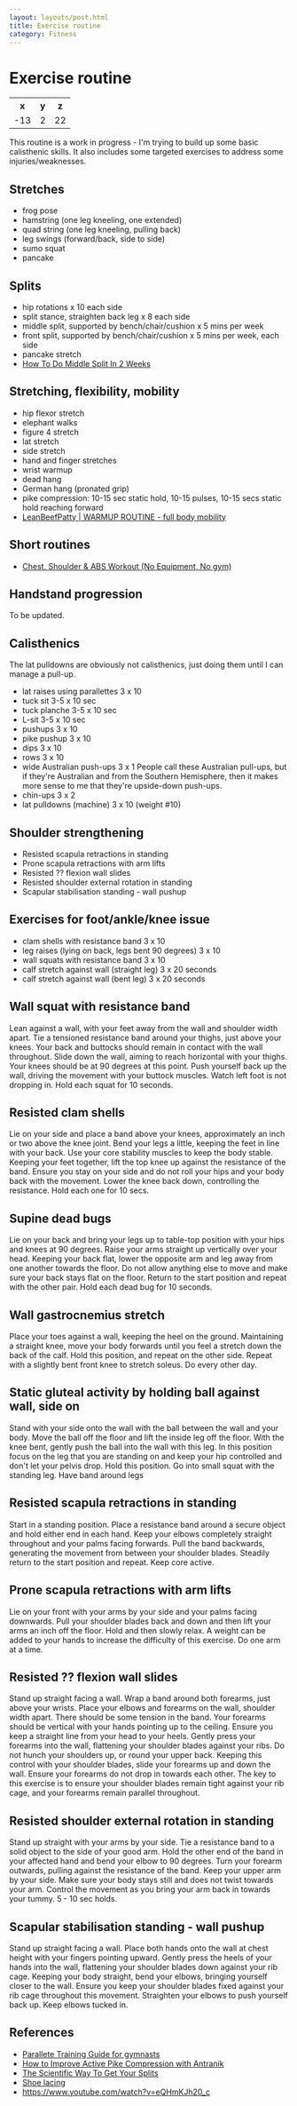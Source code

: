 ```yaml
---
layout: layouts/post.html
title: Exercise routine
category: Fitness
---
```

# Exercise routine

<table>
  <tr>
    <th>x</th>
    <th>y</th>
    <th>z</th>
  </tr>
  <tr>
    <td>-13</td>
    <td>2</td>
    <td>22</td>
  </tr>
</table>

This routine is a work in progress - I'm trying to build up some basic calisthenic skills. It also includes some targeted exercises to address some injuries/weaknesses.

## Stretches
- frog pose
- hamstring (one leg kneeling, one extended)
- quad string (one leg kneeling, pulling back)
- leg swings (forward/back, side to side)
- sumo squat
- pancake

## Splits
- hip rotations x 10 each side
- split stance, straighten back leg x 8 each side
- middle split, supported by bench/chair/cushion x 5 mins per week
- front split, supported by bench/chair/cushion x 5 mins per week, each side
- pancake stretch
- [How To Do Middle Split In 2 Weeks](https://www.youtube.com/watch?v=hS_BRoS5euw)

## Stretching, flexibility, mobility
- hip flexor stretch
- elephant walks
- figure 4 stretch
- lat stretch
- side stretch
- hand and finger stretches
- wrist warmup
- dead hang
- German hang (pronated grip)
- pike compression: 10-15 sec static hold, 10-15 pulses, 10-15 secs static hold reaching forward
- [LeanBeefPatty | WARMUP ROUTINE - full body mobility](https://www.youtube.com/watch?v=SotLyRb8XjE)

## Short routines
- [Chest. Shoulder & ABS Workout (No Equipment, No gym)](https://www.youtube.com/watch?v=Dk21IuMwpec)

## Handstand progression
  To be updated.

## Calisthenics
  The lat pulldowns are obviously not calisthenics, just doing them until I can manage a pull-up.
- lat raises using parallettes 3 x 10
- tuck sit 3-5 x 10 sec
- tuck planche 3-5 x 10 sec
- L-sit 3-5 x 10 sec
- pushups 3 x 10
- pike pushup 3 x 10
- dips 3 x 10
- rows 3 x 10
- wide Australian push-ups 3 x 1
People call these Australian pull-ups, but if they're Australian and from the Southern Hemisphere, then it makes more sense to me that they're upside-down push-ups.
- chin-ups 3 x 2
- lat pulldowns (machine) 3 x 10 (weight #10)

## Shoulder strengthening
- Resisted scapula retractions in standing
- Prone scapula retractions with arm lifts
- Resisted ?? flexion wall slides
- Resisted shoulder external rotation in standing
- Scapular stabilisation standing - wall pushup

## Exercises for foot/ankle/knee issue
- clam shells with resistance band 3 x 10
- leg raises (lying on back, legs bent 90 degrees) 3 x 10
- wall squats with resistance band 3 x 10
- calf stretch against wall (straight leg) 3 x 20 seconds
- calf stretch against wall (bent leg) 3 x 20 seconds

## Wall squat with resistance band
  Lean against a wall, with your feet away from the wall and shoulder width apart. Tie a tensioned resistance band around your thighs, just above your knees. Your back and buttocks should remain in contact with the wall throughout.
  Slide down the wall, aiming to reach horizontal with your thighs. Your knees should be at 90 degrees at this point.
  Push yourself back up the wall, driving the movement with your buttock muscles.
  Watch left foot is not dropping in. Hold each squat for 10 seconds.

## Resisted clam shells
  Lie on your side and place a band above your knees, approximately an inch or two above the knee joint.
  Bend your legs a little, keeping the feet in line with your back. Use your core stability muscles to keep the body stable.
  Keeping your feet together, lift the top knee up against the resistance of the band. Ensure you stay on your side and do not roll your hips and your body back with the movement.
  Lower the knee back down, controlling the resistance.
  Hold each one for 10 secs.

## Supine dead bugs
  Lie on your back and bring your legs up to table-top position with your hips and knees at 90 degrees. Raise your arms straight up vertically over your head.
  Keeping your back flat, lower the opposite arm and leg away from one another towards the floor.
  Do not allow anything else to move and make sure your back stays flat on the floor. Return to the start position and repeat with the other pair.
  Hold each dead bug for 10 seconds.

## Wall gastrocnemius stretch
  Place your toes against a wall, keeping the heel on the ground. Maintaining a straight knee, move your body forwards until you feel a stretch down the back of the calf.
  Hold this position, and repeat on the other side.
  Repeat with a slightly bent front knee to stretch soleus. Do every other day.

## Static gluteal activity by holding ball against wall, side on
  Stand with your side onto the wall with the ball between the wall and your body. Move the ball off the floor and lift the inside leg off the floor.
  With the knee bent, gently push the ball into the wall with this leg.
  In this position focus on the leg that you are standing on and keep your hip controlled and don't let your pelvis drop. Hold this position.
  Go into small squat with the standing leg. Have band around legs

## Resisted scapula retractions in standing
  Start in a standing position. Place a resistance band around a secure object and hold either end in each hand. Keep your elbows completely straight throughout and your palms facing forwards. Pull the band backwards, generating the movement from between your shoulder blades.
  Steadily return to the start position and repeat. Keep core active.

## Prone scapula retractions with arm lifts
  Lie on your front with your arms by your side and your palms facing downwards. Pull your shoulder blades back and down and then lift your arms an inch off the floor.
  Hold and then slowly relax. A weight can be added to your hands to increase the difficulty of this exercise.
  Do one arm at a time.

## Resisted ?? flexion wall slides
  Stand up straight facing a wall. Wrap a band around both forearms, just above your wrists. Place your elbows and forearms on the wall, shoulder width apart. There should be some tension in the band.
  Your forearms should be vertical with your hands pointing up to the ceiling. Ensure you keep a straight line from your head to your heels. Gently press your forearms into the wall, flattening your shoulder blades against your ribs. Do not hunch your shoulders up, or round your upper back.
  Keeping this control with your shoulder blades, slide your forearms up and down the wall. Ensure your forearms do not drop in towards each other.
  The key to this exercise is to ensure your shoulder blades remain tight against your rib cage, and your forearms remain parallel throughout.

## Resisted shoulder external rotation in standing
  Stand up straight with your arms by your side. Tie a resistance band to a solid object to the side of your good arm. Hold the other end of the band in your affected hand and bend your elbow to 90 degrees.
  Turn your forearm outwards, pulling against the resistance of the band. Keep your upper arm by your side. Make sure your body stays still and does not twist towards your arm. Control the movement as you bring your arm back in towards your tummy.
  5 - 10 sec holds.

## Scapular stabilisation standing - wall pushup
  Stand up straight facing a wall. Place both hands onto the wall at chest height with your fingers pointing upward. Gently press the heels of your hands into the wall, flattening your shoulder blades down against your rib cage.
  Keeping your body straight, bend your elbows, bringing yourself closer to the wall. Ensure you keep your shoulder blades fixed against your rib cage throughout this movement.
  Straighten your elbows to push yourself back up. Keep elbows tucked in.

## References
- [Parallete Training Guide for gymnasts](http://panyoga.org/pdf/parallette_training_guide.pdf)
- [How to Improve Active Pike Compression with Antranik](https://www.youtube.com/watch?v=yQXnOuQqKYc)
- [The Scientific Way To Get Your Splits](https://www.youtube.com/watch?v=77yTueF17es)
- [Shoe lacing](https://www.asics.com/nz/en-nz/mk/choosing-the-right-running-shoe/lacing)
- https://www.youtube.com/watch?v=eQHmKJh20_c
